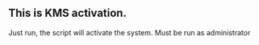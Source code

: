 ## This is KMS activation.
Just run, the script will activate the system. Must be run as administrator
